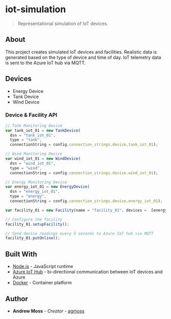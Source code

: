 # iot-simulation

> Representational simulation of IoT devices.


## About

This project creates simulated IoT devices and facilities. Realistic data is generated based on the type of device and time of day. IoT telemetry data is sent to the Azure IoT hub via MQTT. 

## Devices

* Energy Device
* Tank Device 
* Wind Device

### Device & Facility API 

```javascript
// Tank Monitoring Device
var tank_iot_01 = new TankDevice(
  dsn = "tank_iot_01",
  type = "tank",
  connectionString = config.connection_strings.device.tank_iot_01);

// Wind Monitoring Device
var wind_iot_01 = new WindDevice(
  dsn = "wind_iot_01",
  type = "wind",
  connectionString = config.connection_strings.device.wind_iot_01);

// Energy Monitoring Device
var energy_iot_01 = new EnergyDevice(
  dsn = "energy_iot_01",
  type = "energy",
  connectionString = config.connection_strings.device.energy_iot_01);

var facility_01 = new Facility(name = "facility_01", devices =  [energy_iot_01,wind_iot_01,tank_iot_01],geolocation = {"lat":51.0447,"lon":114.0719});

// Configure the facility
facility_01.setupFacility(); 

// Send device readings every 5 seconds to Azure IoT hub via MQTT
facility_01.putOnline();

```

## Built With

* [Node.js](https://nodejs.org/en/) - JavaScript runtime
* [Azure IoT Hub](https://azure.microsoft.com/en-ca/services/iot-hub/) - bi-directional communication between IoT devices and Azure
* [Docker](https://www.docker.com/) - Container platform


## Author

* **Andrew Moss** - *Creator* - [agmoss](https://github.com/agmoss)